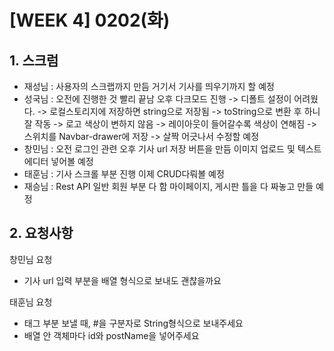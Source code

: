 # [WEEK 4] 0202(화)

## 1. 스크럼

- 재성님 : 사용자의 스크랩까지 만듬
거기서 기사를 띄우기까지 할 예정
- 성국님 : 오전에 진행한 것 빨리 끝남
오후 다크모드 진행
-> 디폴트 설정이 어려웠다.
-> 로컬스토리지에 저장하면 string으로 저장됨
-> toString으로 변환 후 하니 잘 작동
-> 로고 색상이 변하지 않음
-> 레이아웃이 들어갈수록 색상이 연해짐
-> 스위치를 Navbar-drawer에 저장
-> 살짝 어긋나서 수정할 예정
- 창민님 : 오전 로그인 관련
오후 기사 url 저장 버튼을 만듬
이미지 업로드 및 텍스트 에디터 넣어볼 예정
- 태훈님 : 기사 스크롤 부분 진행
이제 CRUD다뤄볼 예정
- 재승님 : Rest API 일반 회원 부분 다 함
마이페이지, 게시판 틀을 다 짜놓고 만들 예정

## 2. 요청사항

창민님 요청

- 기사 url 입력 부분을 배열 형식으로 보내도 괜찮을까요

태훈님 요청

- 태그 부분 보낼 때, #을 구분자로 String형식으로 보내주세요
- 배열 안 객체마다 id와 postName을 넣어주세요